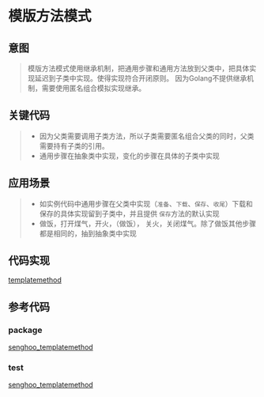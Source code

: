 # 模版方法模式

## 意图

> 模版方法模式使用继承机制，把通用步骤和通用方法放到父类中，把具体实现延迟到子类中实现。使得实现符合开闭原则。
> 因为Golang不提供继承机制，需要使用匿名组合模拟实现继承。

## 关键代码

> * 因为父类需要调用子类方法，所以子类需要匿名组合父类的同时，父类需要持有子类的引用。
> * 通用步骤在抽象类中实现，变化的步骤在具体的子类中实现

## 应用场景

> * 如实例代码中通用步骤在父类中实现（`准备`、`下载`、`保存`、`收尾`）下载和保存的具体实现留到子类中，并且提供 `保存`方法的默认实现
> * 做饭，打开煤气，开火，（做饭）， 关火，关闭煤气。除了做饭其他步骤都是相同的，抽到抽象类中实现

## 代码实现

[templatemethod](/media/templatemethod/templatemethod.go ':include :type=code')


## 参考代码

### package

[senghoo_templatemethod](/media/senghoo_design_pattern/14_template_method/templatemethod.go ':include :type=code')

### test

[senghoo_templatemethod](/media/senghoo_design_pattern/14_template_method/templatemethod_test.go ':include :type=code')

